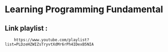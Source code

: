 # Learning Programming Fundamental
## Link playlist : 
        https://www.youtube.com/playlist?list=PLDzeHZWIZsTryvtXdMr6rPh4IDexB5NIA
